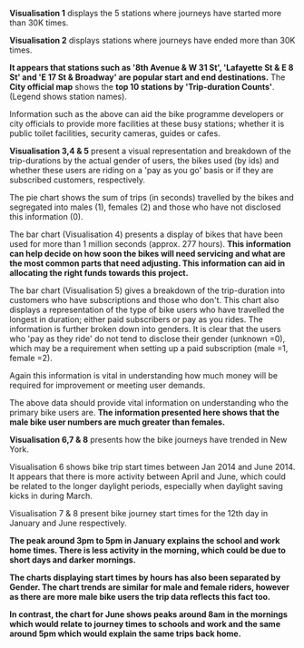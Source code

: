**Visualisation 1** displays the 5 stations where journeys have started more than 30K times. 

**Visualisation 2** displays stations where journeys have ended more than 30K times. 

**It appears that stations such as '8th Avenue & W 31 St', 'Lafayette St & E 8 St' and 'E 17 St & Broadway' are popular start and end destinations.**
The **City official map** shows the **top 10 stations by 'Trip-duration Counts'**. (Legend shows station names). 

Information such as the above can aid the bike programme developers or city officials to provide more facilities at these busy stations; whether it is public toilet facilities, security cameras, guides or cafes.

**Visualisation 3,4 & 5** present a visual representation and breakdown of the trip-durations by the actual gender of users, the bikes used (by ids) and whether these users are riding on a 'pay as you go' basis or if they are subscribed customers, respectively.

The pie chart shows the sum of trips (in seconds) travelled by the bikes and segregated into males (1), females (2) and those who have not disclosed this information (0). 

The bar chart (Visualisation 4) presents a display of bikes that have been used for more than 1 million seconds (approx. 277 hours). **This information can help decide on how soon the bikes will need servicing and what are the most common parts that need adjusting. This information can aid in allocating the right funds towards this project.**

The bar chart (Visualisation 5) gives a breakdown of the trip-duration into customers who have subscriptions and those who don't. This chart also displays a representation of the type of bike users who have travelled the longest in duration; either paid subscribers or pay as you rides. The information is further broken down into genders. It is clear that the users who 'pay as they ride' do not tend to disclose their gender (unknown =0), which may be a requirement when setting up a paid subscription (male =1, female =2).

Again this information is vital in understanding how much money will be required for improvement or meeting user demands.

The above data should provide vital information on understanding who the primary bike users are. **The information presented here shows that the male bike user numbers are much greater than females.** 

**Visualisation 6,7 & 8** presents how the bike journeys have trended in New York. 

Visualisation 6 shows bike trip start times between Jan 2014 and June 2014. It appears that there is more activity between April and June, which could be related to the longer daylight periods, especially when daylight saving kicks in during March.

Visualisation 7 & 8 present bike journey start times for the 12th day in January and June respectively.

**The peak around 3pm to 5pm in January explains the school and work home times. There is less activity in the morning, which could be due to short days and darker mornings.** 

**The charts displaying start times by hours has also been separated by Gender. The chart trends are similar for male and female riders, however as there are more male bike users the trip data reflects this fact too.**

**In contrast, the chart for June shows peaks around 8am in the mornings which would relate to journey times to schools and work and the same around 5pm which would explain the same trips back home.**
